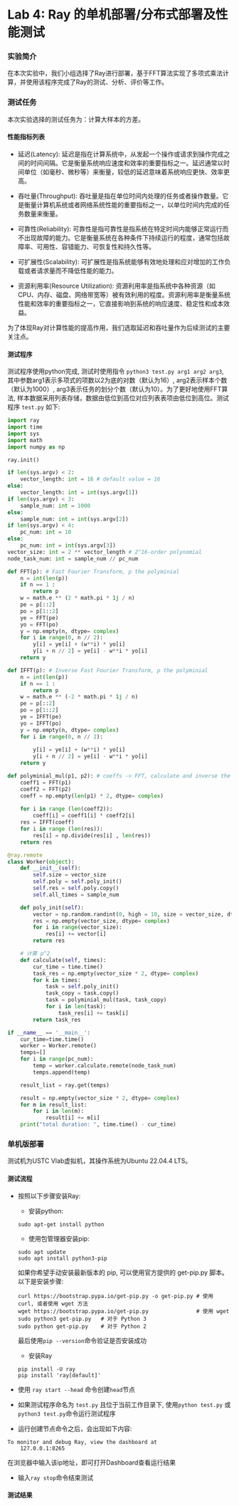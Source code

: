 # Lab 4: Ray 的单机部署/分布式部署及性能测试

### 实验简介

在本次实验中，我们小组选择了Ray进行部署，基于FFT算法实现了多项式乘法计算，并使用该程序完成了Ray的测试、分析、评价等工作。

### 测试任务

本次实验选择的测试任务为：计算大样本的方差。

#### 性能指标列表

* 延迟(Latency): 延迟是指在计算系统中，从发起一个操作或请求到操作完成之间的时间间隔。它是衡量系统响应速度和效率的重要指标之一。延迟通常以时间单位（如毫秒、微秒等）来衡量，较低的延迟意味着系统响应更快、效率更高。

* 吞吐量(Throughput): 吞吐量是指在单位时间内处理的任务或者操作数量。它是衡量计算机系统或者网络系统性能的重要指标之一，以单位时间内完成的任务数量来衡量。

* 可靠性(Reliability): 可靠性是指可靠性是指系统在特定时间内能够正常运行而不出现故障的能力。它是衡量系统在各种条件下持续运行的程度，通常包括故障率、可用性、容错能力、可恢复性和持久性等。

* 可扩展性(Scalability): 可扩展性是指系统能够有效地处理和应对增加的工作负载或者请求量而不降低性能的能力。

* 资源利用率(Resource Utilization): 资源利用率是指系统中各种资源（如CPU、内存、磁盘、网络带宽等）被有效利用的程度。资源利用率是衡量系统性能和效率的重要指标之一，它直接影响到系统的响应速度、稳定性和成本效益。

为了体现Ray对计算性能的提高作用，我们选取延迟和吞吐量作为后续测试的主要关注点。

#### 测试程序

测试程序使用python完成, 测试时使用指令 `python3 test.py arg1 arg2 arg3`, 其中参数arg1表示多项式的项数以2为底的对数（默认为16）, arg2表示样本个数（默认为1000）, arg3表示任务的划分个数（默认为10）。为了更好地使用FFT算法, 样本数据采用列表存储，数据由低位到高位对应列表表项由低位到高位。测试程序 `test.py` 如下:
```python
import ray
import time
import sys
import math
import numpy as np

ray.init()

if len(sys.argv) < 2:
    vector_length: int = 16 # default value = 16
else:
    vector_length: int = int(sys.argv[1])
if len(sys.argv) < 3:
    sample_num: int = 1000
else:
    sample_num: int = int(sys.argv[2])
if len(sys.argv) < 4:
    pc_num: int = 10
else:
    pc_num: int = int(sys.argv[3])
vector_size: int = 2 ** vector_length # 2^16-order polynomial
node_task_num: int = sample_num // pc_num

def FFT(p): # Fast Fourier Transform, p the polyminial
    n = int(len(p))
    if n == 1 :
        return p
    w = math.e ** (2 * math.pi * 1j / n)
    pe = p[::2]
    po = p[1::2]
    ye = FFT(pe)
    yo = FFT(po)
    y = np.empty(n, dtype= complex)
    for i in range(0, n // 2):
        y[i] = ye[i] + (w**i) * yo[i]
        y[i + n // 2] = ye[i] - w**i * yo[i]
    return y

def IFFT(p): # Inverse Fast Fourier Transform, p the polyminial
    n = int(len(p))
    if n == 1 :
        return p
    w = math.e ** (-2 * math.pi * 1j / n)
    pe = p[::2]
    po = p[1::2]
    ye = IFFT(pe)
    yo = IFFT(po)
    y = np.empty(n, dtype= complex) 
    for i in range(0, n // 2):
        
        y[i] = ye[i] + (w**i) * yo[i]
        y[i + n // 2] = ye[i] - w**i * yo[i]
    return y

def polyminial_mul(p1, p2): # coeffs -> FFT, calculate and inverse the result by IFFT
    coeff1 = FFT(p1)
    coeff2 = FFT(p2)
    coeff = np.empty(len(p1) * 2, dtype= complex)
    
    for i in range (len(coeff2)):
        coeff[i] = coeff1[i] * coeff2[i]
    res = IFFT(coeff)
    for i in range (len(res)):
        res[i] = np.divide(res[i] , len(res))
    return res

@ray.remote
class Worker(object):
    def __init__(self):
        self.size = vector_size
        self.poly = self.poly_init()
        self.res = self.poly.copy()
        self.all_times = sample_num

    def poly_init(self):
        vector = np.random.randint(0, high = 10, size = vector_size, dtype= int)
        res = np.empty(vector_size, dtype= complex)
        for i in range(vector_size):
            res[i] += vector[i]
        return res

    # 计算 p^2
    def calculate(self, times):
        cur_time = time.time()
        task_res = np.empty(vector_size * 2, dtype= complex)
        for k in times: 
            task = self.poly_init()
            task_copy = task.copy()
            task = polyminial_mul(task, task_copy)
            for i in len(task):
                task_res[i] += task[i]
        return task_res

if __name__ == '__main__':
    cur_time=time.time()
    worker = Worker.remote()
    temps=[]
    for i in range(pc_num):
        temp = worker.calculate.remote(node_task_num)
        temps.append(temp)

    result_list = ray.get(temps)

    result = np.empty(vector_size * 2, dtype= complex)
    for m in result_list:
        for i in len(m): 
            result[i] += m[i] 
    print("total duration: ", time.time() - cur_time)
```

### 单机版部署

测试机为USTC Vlab虚拟机，其操作系统为Ubuntu 22.04.4 LTS。

#### 测试流程

* 按照以下步骤安装Ray: 

    - 安装python: 

    ```
    sudo apt-get install python
    ```

    - 使用包管理器安装pip:
    ```
    sudo apt update
    sudo apt install python3-pip
    ```

    如果你希望手动安装最新版本的 pip, 可以使用官方提供的 get-pip.py 脚本。以下是安装步骤: 
    ```
    curl https://bootstrap.pypa.io/get-pip.py -o get-pip.py # 使用 curl, 或者使用 wget 方法
    wget https://bootstrap.pypa.io/get-pip.py               # 使用 wget
    sudo python3 get-pip.py   # 对于 Python 3
    sudo python get-pip.py    # 对于 Python 2
    ```

    最后使用`pip --version`命令验证是否安装成功

    - 安装Ray
    ```
    pip install -U ray
    pip install 'ray[default]'
    ```

* 使用 `ray start --head` 命令创建`head`节点

* 如果测试程序命名为 `test.py` 且位于当前工作目录下, 使用`python test.py` 或 `python3 test.py`命令运行测试程序

* 运行创建节点命令之后，会出现如下内容: 

```
To monitor and debug Ray, view the dashboard at 
    127.0.0.1:8265
```

在浏览器中输入该ip地址，即可打开Dashboard查看运行结果

* 输入`ray stop`命令结束测试

#### 测试结果
